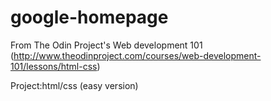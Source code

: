 # google-homepage

From The Odin Project's Web development 101 (http://www.theodinproject.com/courses/web-development-101/lessons/html-css)

Project:html/css (easy version)